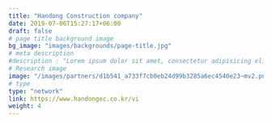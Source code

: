 ```yaml
---
title: "Handong Construction company"
date: 2019-07-06T15:27:17+06:00
draft: false
# page title background image
bg_image: "images/backgrounds/page-title.jpg"
# meta description
#description : "Lorem ipsum dolor sit amet, consectetur adipisicing elit, sed do eiusmod tempor incididunt ut labore. dolore magna aliqua. Ut enim ad minim veniam, quis nostrud."
# Research image
image: "/images/partners/d1b541_a733f7cb0eb24d99b3285a6ec4540e23~mv2.png"
# type
type: "network"
link: https://www.handongec.co.kr/vi
weight: 4
---
```

